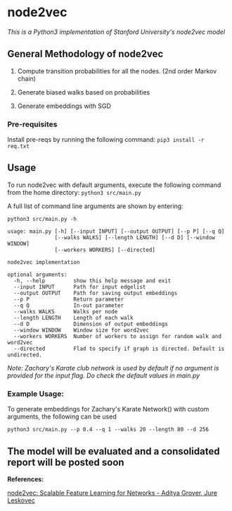 # node2vec

*This is a Python3 implementation of Stanford University's node2vec model*

## General Methodology of node2vec

1. Compute transition probabilities for all the nodes. (2nd order Markov chain)

2. Generate biased walks based on probabilities

3. Generate embeddings with SGD


### Pre-requisites

Install pre-reqs by running the following command:
`pip3 install -r req.txt`

## Usage

To run node2vec with default arguments, execute the following command from the home directory:
`python3 src/main.py`


A full list of command line arguments are shown by entering:
```
python3 src/main.py -h
```

```
usage: main.py [-h] [--input INPUT] [--output OUTPUT] [--p P] [--q Q]
               [--walks WALKS] [--length LENGTH] [--d D] [--window WINDOW]
               [--workers WORKERS] [--directed]

node2vec implementation

optional arguments:
  -h, --help         show this help message and exit
  --input INPUT      Path for input edgelist
  --output OUTPUT    Path for saving output embeddings
  --p P              Return parameter
  --q Q              In-out parameter
  --walks WALKS      Walks per node
  --length LENGTH    Length of each walk
  --d D              Dimension of output embeddings
  --window WINDOW    Window size for word2vec
  --workers WORKERS  Number of workers to assign for random walk and word2vec
  --directed         Flad to specify if graph is directed. Default is undirected. 
```

*Note: Zachary's Karate club network is used by default if no argument is provided for the input flag. Do check the default values in main.py*


### Example Usage:

To generate embeddings for Zachary's Karate Network() with custom arguments, the following can be used
```
python3 src/main.py --p 0.4 --q 1 --walks 20 --length 80 --d 256
```


## The model will be evaluated and a consolidated report will be posted soon


**References:**

[node2vec: Scalable Feature Learning for Networks - Aditya Grover, Jure Leskovec](https://cs.stanford.edu/~jure/pubs/node2vec-kdd16.pdf)



